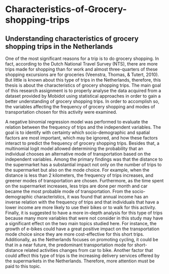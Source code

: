 # Characteristics-of-Grocery-shopping-trips
## Understanding characteristics of grocery shopping trips in the Netherlands

One of the most significant reasons for a trip is to do grocery shopping. In fact, according 
to the Dutch National Travel Survey (NTS), there are more trips made for shopping than 
for work and almost three-quarters of these shopping excursions are for groceries
(Veenstra, Thomas, & Tutert, 2010). But little is known about this type of trips in the 
Netherlands, therefore, this thesis is about the characteristics of grocery shopping trips. 
The main goal of this research assignment is to properly analyse the data acquired from 
a dataset provided by Mobidot using statistical approaches in order to gain a better 
understanding of grocery shopping trips. In order to accomplish so, the variables affecting 
the frequency of grocery shopping and modes of transportation chosen for this activity 
were examined. 

A negative binomial regression model was performed to evaluate the relation between 
the frequency of trips and the independent variables. The goal is to identify with certainty 
which socio-demographic and spatial factors are most important, which may be ignored, 
and how these factors interact to predict the frequency of grocery shopping trips. Besides 
that, a multinomial logit model allowed determining the probability that an individual 
chooses an alternative mode of transportation based on the independent variables. 
Among the primary findings was that the distance to the supermarket has a substantial 
impact not only on the number of trips to the supermarket but also on the mode choice. 
For example, when the distance is less than 2 kilometers, the frequency of trips increases,
and greener modes of transportation are chosen. Furthermore, as the time spent on the 
supermarket increases, less trips are done per month and car became the most probable 
mode of transportation. From the socio-demographic characteristics, it was found that 
annual income has an inverse relation with the frequency of trips and that individuals that 
have a lower income are more likely to use their bikes or to walk for this activity. 
Finally, it is suggested to have a more in-depth analysis for this type of trips because many 
more variables that were not consider in this study may have a significant effect on the 
two main topics studied here. For instance, the growth of e-bikes could have a great 
positive impact on the transportation mode choice since they are more cost-effective for 
this short trips. Additionally, as the Netherlands focuses on promoting cycling, it could be 
that in a near future, the predominant transportation mode for short-distance related 
activities changes from car to bike. Another factor that could affect this type of trips is the 
increasing delivery services offered by the supermarkets in the Netherlands. Therefore, 
more attention must be paid to this topic.
